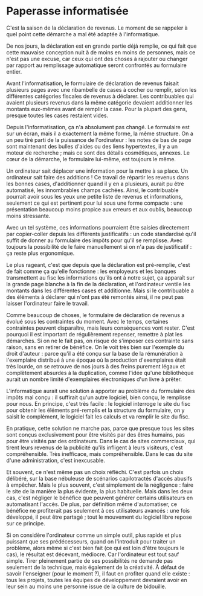 Paperasse informatisée
======================

C'est la saison de la déclaration de revenus. Le moment de se rappeler à
quel point cette démarche a mal été adaptée à l'informatique.

De nos jours, la déclaration est en grande partie déjà remplie, ce qui fait
que cette mauvaise conception nuit à de moins en moins de personnes, mais ce
n'est pas une excuse, car ceux qui ont des choses à rajouter ou changer par
rapport au remplissage automatique seront confrontés au formulaire entier.

Avant l'informatisation, le formulaire de déclaration de revenus faisait
plusieurs pages avec une ribambelle de cases à cocher ou remplir, selon les
différentes catégories fiscales de revenus à déclarer. Les contribuables qui
avaient plusieurs revenus dans la même catégorie devaient additionner les
montants eux-mêmes avant de remplir la case. Pour la plupart des gens,
presque toutes les cases restaient vides.

Depuis l'informatisation, ça n'a absolument pas changé. Le formulaire est
sur un écran, mais il a exactement la même forme, la même structure. On a un
peu tiré parti de la puissance de l'ordinateur : les notes de bas de page
sont maintenant des bulles d'aides ou des liens hypertextes, il y a un
moteur de recherche ; mais ce sont des détails cosmétiques, annexes. Le cœur
de la démarche, le formulaire lui-même, est toujours le même.

Un ordinateur sait déplacer une information pour la mettre à sa place. Un
ordinateur sait faire des additions ! Ce travail de répartir les revenus
dans les bonnes cases, d'additionner quand il y en a plusieurs, aurait pu
être automatisé, les innombrables champs cachées. Ainsi, le contribuable
pourrait avoir sous les yeux une petite liste de revenus et informations,
seulement ce qui est pertinent pour lui sous une forme compacte : une
présentation beaucoup moins propice aux erreurs et aux oublis, beaucoup
moins stressante.

Avec un tel système, ces informations pourraient être saisies directement
par copier-coller depuis les différents justificatifs : un code standardisé
qu'il suffit de donner au formulaire des impôts pour qu'il se remplisse.
Avec toujours la possibilité de le faire manuellement si on n'a pas de
justificatif : ça reste plus ergonomique.

Le plus rageant, c'est que depuis que la déclaration est pré-remplie, c'est
de fait comme ça qu'elle fonctionne : les employeurs et les banques
transmettent au fisc les informations qu'ils ont à notre sujet, ça apparaît
sur la grande page blanche à la fin de la déclaration, et l'ordinateur
ventile les montants dans les différentes cases et additionne. Mais si le
contribuable a des éléments à déclarer qui n'ont pas été remontés ainsi, il
ne peut pas laisser l'ordinateur faire le travail.

Comme beaucoup de choses, le formulaire de déclaration de revenus a évolué
sous les contraintes du moment. Avec le temps, certaines contraintes peuvent
disparaître, mais leurs conséquences vont rester. C'est pourquoi il est
important de régulièrement repenser, remettre à plat les démarches. Si on ne
le fait pas, on risque de s'imposer ces contrainte sans raison, sans en
retirer de bénéfice. On le voit très bien sur l'exemple du droit d'auteur :
parce qu'il a été conçu sur la base de la rémunération à l'exemplaire
distribué à une époque où la production d'exemplaires était très lourde, on
se retrouve de nos jours à des freins purement légaux et complètement
absurdes à la duplication, comme l'idée qu'une bibliothèque aurait un nombre
limité d'exemplaires électroniques d'un livre à prêter.

L'informatique aurait une solution à apporter au problème du formulaire des
impôts mal conçu : il suffirait qu'un autre logiciel, bien conçu, le
remplisse pour nous. En principe, c'est très facile : le logiciel interroge
le site du fisc pour obtenir les éléments pré-remplis et la structure du
formulaire, on y saisit le complément, le logiciel fait les calculs et va
remplir le site du fisc.

En pratique, cette solution ne marche pas, parce que presque tous les sites
sont conçus exclusivement pour être visités par des êtres humains, pas pour
être visités par des ordinateurs. Dans le cas de sites commerciaux, qui
tirent leurs revenus de la publicité qu'ils infligent à leurs visiteurs,
c'est compréhensible. Très inefficace, mais compréhensible. Dans le cas du
site d'une administration, c'est inexcusable.

Et souvent, ce n'est même pas un choix réfléchi. C'est parfois un choix
délibéré, sur la base nébuleuse de scénarios capilotractés d'accès abusifs à
empêcher. Mais le plus souvent, c'est simplement de la négligence : faire le
site de la manière la plus évidente, la plus habituelle. Mais dans les deux
cas, c'est négliger le bénéfice que peuvent générer certains utilisateurs en
automatisant l'accès. De plus, par définition même d'automatiser, ce
bénéfice ne profiterait pas seulement à ces utilisateurs avancés : une fois
développé, il peut être partagé ; tout le mouvement du logiciel libre repose
sur ce principe.

Si on considère l'ordinateur comme un simple outil, plus rapide et plus
puissant que ses prédécesseurs, quand on l'introduit pour traiter un
problème, alors même si c'est bien fait (ce qui est loin d'être toujours le
cas), le résultat est décevant, médiocre. Car l'ordinateur est tout sauf
simple. Tirer pleinement partie de ses possibilités ne demande pas seulement
de la technique, mais également de la créativité. À défaut de savoir
l'enseigner (pour le moment ?), il faut en profiter quand elle existe : tous
les projets, toutes les équipes de développement devraient avoir en leur
sein au moins une personne issue de la culture de bidouille.
